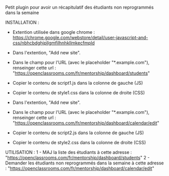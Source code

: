 Petit plugin pour avoir un récapitulatif des étudiants non reprogrammés dans la semaine

INSTALLATION :
- Extention utilisée dans google chrome : https://chrome.google.com/webstore/detail/user-javascript-and-css/nbhcbdghjpllgmfilhnhkllmkecfmpld
- Dans l'extention, "Add new site".

- Dans le champ pour l'URL (avec le placeholder "*.example.com"), renseinger cette url : "https://openclassrooms.com/fr/mentorship/dashboard/students"
- Copier le contenu de script1.js dans la colonne de gauche (JS)
- Copier le contenu de style1.css dans la colonne de droite (CSS)

- Dans l'extention, "Add new site".
- Dans le champ pour l'URL (avec le placeholder "*.example.com"), renseinger cette url : "https://openclassrooms.com/fr/mentorship/dashboard/calendar/edit"
- Copier le contenu de script2.js dans la colonne de gauche (JS)
- Copier le contenu de style2.css dans la colonne de droite (CSS)

UTILISATION :
1 - MAJ la liste des étudiants à cette adresse : "https://openclassrooms.com/fr/mentorship/dashboard/students"
2 - Demander les étudiants non reprogrammés dans la semaine à cette adresse : "https://openclassrooms.com/fr/mentorship/dashboard/calendar/edit"